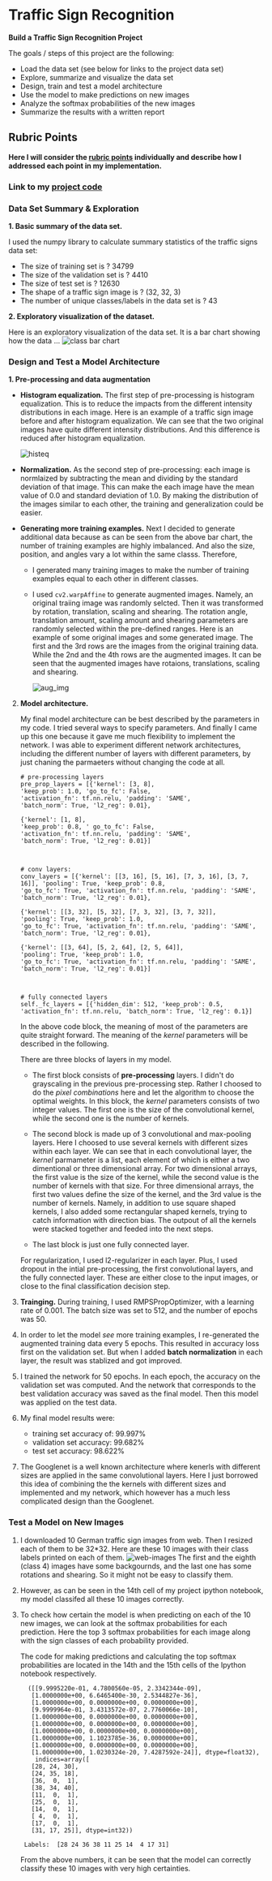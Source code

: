# Traffic Sign Recognition

**Build a Traffic Sign Recognition Project**

The goals / steps of this project are the following:

* Load the data set (see below for links to the project data set)
* Explore, summarize and visualize the data set
* Design, train and test a model architecture
* Use the model to make predictions on new images
* Analyze the softmax probabilities of the new images
* Summarize the results with a written report

## Rubric Points

**Here I will consider the [rubric points](https://review.udacity.com/#!/rubrics/481/view) individually and describe how I addressed each point in my implementation.**

### Link to my [project code](https://github.com/mwusdv/CarND-Traffic-Sign-Classifier-Project)

### Data Set Summary & Exploration
**1. Basic summary of the data set.**

I used the numpy library to calculate summary statistics of the traffic signs data set:

* The size of training set is ?  34799
* The size of the validation set is ? 4410
* The size of test set is ? 12630
* The shape of a traffic sign image is ? (32, 32, 3)
* The number of unique classes/labels in the data set is ? 43

**2. Exploratory visualization of the dataset.**

Here is an exploratory visualization of the data set. It is a bar chart showing how the data ...
![class bar chart](class_bar_chart.jpg)


### Design and Test a Model Architecture
**1. Pre-processing and data augmentation**

* **Histogram equalization.** The first step of pre-processing is histogram equalization. This is to reduce the impacts from the different intensity distributions in each image.  Here is an example of a traffic sign image before and after histogram equalization. We can see that the two original images have quite different intensity distributions. And this difference is reduced after histogram equalization.

    ![histeq](pre-process.jpg)

* **Normalization.** As the second step of pre-processing: each image is normlaized by subtracting the mean and dividing by the standard deviation of that image. This can make the each image have the mean value of 0.0 and standard deviation of 1.0. By making the distribution of the images similar to each other, the training and generalization could be easier.

* **Generating more training examples.** Next I decided to generate additional data because as can be seen from the above bar chart, the number of training examples are highly imbalanced. And also the size, position, and angles vary a lot within the same classs. Therefore, 
    
    * I generated many training images to make the number of training examples equal to each other in different classes.

    * I used `cv2.warpAffine` to generate augmented images. Namely, an original traiing image was randomly selcted. Then it was transformed by rotation, translation, scaling and shearing. The rotation angle, translation amount, scaling amount and shearing parameters are randomly selected within the pre-defined ranges. Here is an example of some original images and some generated image. The first and the 3rd rows are the images from the original training data. While the 2nd and the 4th rows are the augmented images. It can be seen that the augmented images have rotaions, translations, scaling and shearing.

        ![aug_img](aug.jpg)
    
   
2. **Model architecture.**

     My final model architecture can be best described by the parameters in my code. I tried several ways to specify parameters. And finally I came up this one because it gave me much flexibility to implement the network. I was able to experiment different network architectures, including the different number of layers with different parameters, by just chaning the parmaeters without changing the code at all.

    ```
    # pre-processing layers
    pre_prop_layers = [{'kernel': [3, 8], 
    'keep_prob': 1.0, 'go_to_fc': False, 
    'activation_fn': tf.nn.relu, 'padding': 'SAME', 
    'batch_norm': True, 'l2_reg': 0.01},
                            
    {'kernel': [1, 8],
    'keep_prob': 0.8, ' go_to_fc': False, 
    'activation_fn': tf.nn.relu, 'padding': 'SAME', 
    'batch_norm': True, 'l2_reg': 0.01}]



    # conv layers: 
    conv_layers = [{'kernel': [[3, 16], [5, 16], [7, 3, 16], [3, 7, 16]], 'pooling': True, 'keep_prob': 0.8, 
    'go_to_fc': True, 'activation_fn': tf.nn.relu, 'padding': 'SAME', 'batch_norm': True, 'l2_reg': 0.01},
        
    {'kernel': [[3, 32], [5, 32], [7, 3, 32], [3, 7, 32]], 
    'pooling': True, 'keep_prob': 1.0, 
    'go_to_fc': True, 'activation_fn': tf.nn.relu, 'padding': 'SAME', 'batch_norm': True, 'l2_reg': 0.01},

    {'kernel': [[3, 64], [5, 2, 64], [2, 5, 64]], 
    'pooling': True, 'keep_prob': 1.0,       
    'go_to_fc': True, 'activation_fn': tf.nn.relu, 'padding': 'SAME', 'batch_norm': True, 'l2_reg': 0.01}]



    # fully connected layers
    self._fc_layers = [{'hidden_dim': 512, 'keep_prob': 0.5, 
    'activation_fn': tf.nn.relu, 'batch_norm': True, 'l2_reg': 0.1}]
    ```
    In the above code block, the meaning of most of the parameters are quite straight forward. The meaning of the _kernel_ parameters will be described in the following.

    There are three blocks of layers in my model. 
    * The first block consists of **pre-processing** layers. I didn't do grayscaling in the previous pre-processing step. Rather I choosed to do the _pixel combinations_ here and let the algorithm to choose the optimal weights.  In this block, the _kernel_ parameters consists of two integer values. The first one is the size of the convolutional kernel, while the second one is the number of kernels.

    * The second block is made up of 3 convolutional and max-pooling layers. Here I choosed to use several kernels with different sizes within each layer. We can see that in each convolutional layer, the _kernel_ parmameter is a list, each element of which is either a two dimentional or three dimensional array. For two dimensional arrays, the first value is the size of the kernel, while the second value is the number of kernels with that size. For three dimensional arrays, the first two values define the size of the kernel, and the 3rd value is the number of kernels. Namely, in addition to use square shaped kernels, I also added some rectangular shaped kernels, trying to catch information with direction bias. The outpout of all the kernels were stacked together and feeded into the next steps.

    * The last block is just one fully connected layer.

    For regularization, I used l2-regularizer in each layer. Plus, I used dropout in the intial pre-processing, the first convolutional layers, and the fully connected layer. These are either close to the input images, or close to the final classification decision step.
	
	
3. **Trainging.** During training, I used RMPSPropOptimizer, with a learning rate of 0.001. The batch size was set to 512, and the number of epochs was 50.

    
4. In order to let the model _see_ more training examples, I re-generated the augmented training data every 5 epochs. This resulted in accuracy loss first on the validation set. But when I added **batch normalization** in each layer, the result was stablized and got improved. 

5. I trained the network for 50 epochs. In each epoch, the accuracy on the validation set was computed. And the network that corresponds to the best validation accuracy was saved as the final model. Then this model was applied on the test data.

6. My final model results were:

    * training set accuracy of: 99.997%
    * validation set accuracy: 99.682%
    * test set accuracy:  98.622%



7. The Googlenet is a well known architecture where kenerls with different sizes are applied in the same convolutional layers. Here I just borrowed this idea of combining the the kernels with different sizes and implemented and my network, which however has a much less complicated design than the Googlenet.

   
### Test a Model on New Images
1. I downloaded 10 German traffic sign images from web. Then I resized each of them to be 32*32. Here are these 10 images with their class labels printed on each of them.
 ![web-images](web-images.jpg)
The first and the eighth (class 4) images have some backgournds, and the last one has some rotations and shearing. So it might not be easy to classify them. 

2. However, as can be seen in the 14th cell of my project ipython notebook, my model classifed all these 10 images correctly. 

3. To check how certain the model is when predicting on each of the 10 new images, we can look at the softmax probabilities for each prediction. Here the top 3 softmax probabilities for each image along with the sign classes of each probability provided.

    The code for making predictions and calculating the top softmax probabilities are located in the 14th and the 15th cells of the Ipython notebook respectively.
    ```
      ([[9.9995220e-01, 4.7800560e-05, 2.3342344e-09],
       [1.0000000e+00, 6.6465400e-30, 2.5344827e-36],
       [1.0000000e+00, 0.0000000e+00, 0.0000000e+00],
       [9.9999964e-01, 3.4313572e-07, 2.7760066e-10],
       [1.0000000e+00, 0.0000000e+00, 0.0000000e+00],
       [1.0000000e+00, 0.0000000e+00, 0.0000000e+00],
       [1.0000000e+00, 0.0000000e+00, 0.0000000e+00],
       [1.0000000e+00, 1.1023785e-36, 0.0000000e+00],
       [1.0000000e+00, 0.0000000e+00, 0.0000000e+00],
       [1.0000000e+00, 1.0230324e-20, 7.4287592e-24]], dtype=float32),
        indices=array([
       [28, 24, 30],
       [24, 35, 18],
       [36,  0,  1],
       [38, 34, 40],
       [11,  0,  1],
       [25,  0,  1],
       [14,  0,  1],
       [ 4,  0,  1],
       [17,  0,  1],
       [31, 17, 25]], dtype=int32))
     
     Labels:  [28 24 36 38 11 25 14  4 17 31]
    ```
    From the above numbers, it can be seen that the model can correctly classify these 10 images with very high certainties.